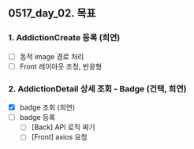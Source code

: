 ## 0517_day_02. 목표

### 1. AddictionCreate 등록 (희연)

- [ ] 동적 image 경로 처리
- [ ] Front 레이아웃 조정, 반응형

### 2. AddictionDetail 상세 조회 - Badge (건택, 희연)

- [x] badge 조회 (희연)
- [ ] badge 등록
  - [ ] [Back] API 로직 짜기
  - [ ] [Front] axios 요청
